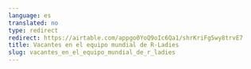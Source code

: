 ```yaml
---
language: es
translated: no
type: redirect
redirect: https://airtable.com/appgo0YoQ9oIc6Qa1/shrKriFg5wy8trvE7
title: Vacantes en el equipo mundial de R-Ladies
slug: vacantes_en_el_equipo_mundial_de_r_ladies
---
```




